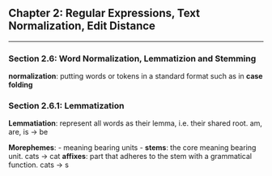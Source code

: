 ## Chapter 2: Regular Expressions, Text Normalization, Edit Distance
****
### Section 2.6: Word Normalization, Lemmatizion and Stemming

**normalization**: putting words or tokens in a standard format such as in **case folding**

### Section 2.6.1: Lemmatization

**Lemmatiation**: represent all words as their lemma, i.e. their shared root. am, are, is -> be

**Morephemes**:
    - meaning bearing units
    - **stems**: the core meaning bearing unit. cats -> cat
      **affixes**: part that adheres to the stem with a grammatical function. cats -> s

